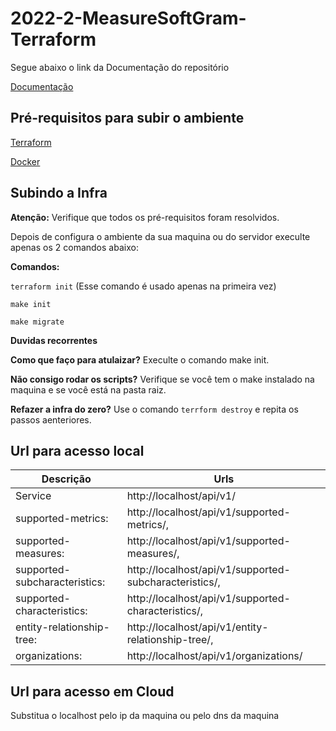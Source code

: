 # 2022-2-MeasureSoftGram-Terraform

Segue abaixo o link da Documentação do repositório

[Documentação](https://fga-eps-mds.github.io/2022-2-MeasureSoftGram-Terraform/#/)


## Pré-requisitos  para subir o ambiente

[Terraform](./documentation/Install-terraform.md)

[Docker](https://docs.docker.com/engine/install/ubuntu/)


## Subindo a Infra

**Atenção:** Verifique que todos os pré-requisitos foram resolvidos.

Depois de configura o ambiente da sua maquina ou do servidor execulte apenas os 2 comandos abaixo:

**Comandos:**


```terraform init``` (Esse comando é usado apenas na primeira vez)

```make init```

```make migrate```


**Duvidas recorrentes**

**Como que faço para atulaizar?** Execulte o comando make init.

**Não consigo rodar os scripts?** Verifique se você tem o make instalado na maquina e se você está na pasta raiz.

**Refazer a infra do zero?** Use o comando ```terrform destroy``` e repita os passos aenteriores. 



## Url para acesso local
 
|Descrição | Urls |
|-----|----|
|Service |http://localhost/api/v1/|
|supported-metrics:| http://localhost/api/v1/supported-metrics/,
supported-measures: | http://localhost/api/v1/supported-measures/,
supported-subcharacteristics: | http://localhost/api/v1/supported-subcharacteristics/,
supported-characteristics: | http://localhost/api/v1/supported-characteristics/,
entity-relationship-tree:|  http://localhost/api/v1/entity-relationship-tree/,
organizations: | http://localhost/api/v1/organizations/

## Url para acesso em Cloud

Substitua o localhost pelo ip da maquina ou pelo dns da maquina


